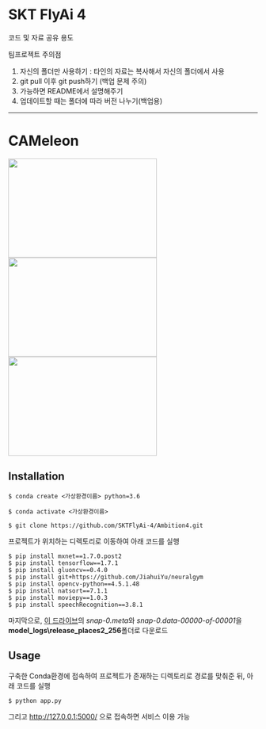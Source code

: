 # SKT FlyAi 4

코드 및 자료 공유 용도

팀프로젝트 주의점

1. 자신의 폴더만 사용하기 : 타인의 자료는 복사해서 자신의 폴더에서 사용
2. git pull 이후 git push하기 (백업 문제 주의)
3. 가능하면 README에서 설명해주기
4. 업데이트할 때는 폴더에 따라 버전 나누기(백업용)
* * *
# CAMeleon

<img src="https://user-images.githubusercontent.com/108257345/187815111-d309be48-e687-4320-b0ec-003401aaed6b.gif" width="300" height="200"><img src="https://user-images.githubusercontent.com/108257345/187815119-ad31fbcf-b896-4b7e-897d-c0278b4f1e1a.gif" width="300" height="200"><img src="https://user-images.githubusercontent.com/108257345/187815122-30a147a7-dbed-4df2-a46a-d5712133ae46.gif" width="300" height="200">

## Installation
```
$ conda create <가상환경이름> python=3.6
```
```
$ conda activate <가상환경이름>
```
```
$ git clone https://github.com/SKTFlyAi-4/Ambition4.git
```
프로젝트가 위치하는 디렉토리로 이동하여 아래 코드를 실행
```
$ pip install mxnet==1.7.0.post2
$ pip install tensorflow==1.7.1
$ pip install gluoncv==0.4.0
$ pip install git+https://github.com/JiahuiYu/neuralgym
$ pip install opencv-python==4.5.1.48
$ pip install natsort==7.1.1
$ pip install moviepy==1.0.3
$ pip install speechRecognition==3.8.1
```
마지막으로, [이 드라이브](https://drive.google.com/drive/folders/1y7Irxm3HSHGvp546hZdAZwuNmhLUVcjO)의 *snap-0.meta*와 *snap-0.data-00000-of-00001*을 **model_logs\release_places2_256**폴더로 다운로드

## Usage
구축한 Conda환경에 접속하여 프로젝트가 존재하는 디렉토리로 경로를 맞춰준 뒤, 아래 코드를 실행
```
$ python app.py
```
그리고 http://127.0.0.1:5000/ 으로 접속하면 서비스 이용 가능
